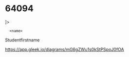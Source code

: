 # 64094

<xml version=¨1.0¨ encoding=¨utf-8?>
  
  <!--DTD-->
  <!DOCTYPE name
[
<!ELEMENT Studentname (fname lname)>

]>
  
  
  
   <!--XML-->
  
<date>
  </date>
     
      
      <name>
  <fname>Studentfirstname</fname>
  <lname>
    </name>
  
  
  
 https://app.gleek.io/diagrams/mG6gZWu1s0kStPSpoJ0fOA 
  
  
